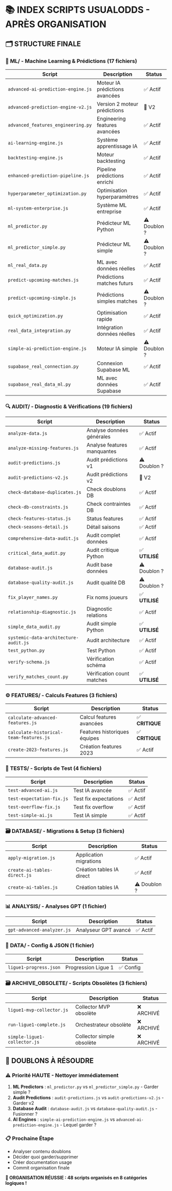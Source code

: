 # 📚 INDEX SCRIPTS USUALODDS - APRÈS ORGANISATION

## 🗂️ STRUCTURE FINALE

### 🧠 **ML/ - Machine Learning & Prédictions** (17 fichiers)
| Script | Description | Status |
|--------|-------------|---------|
| `advanced-ai-prediction-engine.js` | Moteur IA prédictions avancées | ✅ Actif |
| `advanced-prediction-engine-v2.js` | Version 2 moteur prédictions | 🔄 V2 |
| `advanced_features_engineering.py` | Engineering features avancées | ✅ Actif |
| `ai-learning-engine.js` | Système apprentissage IA | ✅ Actif |
| `backtesting-engine.js` | Moteur backtesting | ✅ Actif |
| `enhanced-prediction-pipeline.js` | Pipeline prédictions enrichi | ✅ Actif |
| `hyperparameter_optimization.py` | Optimisation hyperparamètres | ✅ Actif |
| `ml-system-enterprise.js` | Système ML entreprise | ✅ Actif |
| `ml_predictor.py` | Prédicteur ML Python | ⚠️ Doublon ? |
| `ml_predictor_simple.py` | Prédicteur ML simple | ⚠️ Doublon ? |
| `ml_real_data.py` | ML avec données réelles | ✅ Actif |
| `predict-upcoming-matches.js` | Prédictions matches futurs | ✅ Actif |
| `predict-upcoming-simple.js` | Prédictions simples matches | ⚠️ Doublon ? |
| `quick_optimization.py` | Optimisation rapide | ✅ Actif |
| `real_data_integration.py` | Intégration données réelles | ✅ Actif |
| `simple-ai-prediction-engine.js` | Moteur IA simple | ⚠️ Doublon ? |
| `supabase_real_connection.py` | Connexion Supabase ML | ✅ Actif |
| `supabase_real_data_ml.py` | ML avec données Supabase | ✅ Actif |

### 🔍 **AUDIT/ - Diagnostic & Vérifications** (19 fichiers)  
| Script | Description | Status |
|--------|-------------|---------|
| `analyze-data.js` | Analyse données générales | ✅ Actif |
| `analyze-missing-features.js` | Analyse features manquantes | ✅ Actif |
| `audit-predictions.js` | Audit prédictions v1 | ⚠️ Doublon ? |
| `audit-predictions-v2.js` | Audit prédictions v2 | 🔄 V2 |
| `check-database-duplicates.js` | Check doublons DB | ✅ Actif |
| `check-db-constraints.js` | Check contraintes DB | ✅ Actif |
| `check-features-status.js` | Status features | ✅ Actif |
| `check-seasons-detail.js` | Détail saisons | ✅ Actif |
| `comprehensive-data-audit.js` | Audit complet données | ✅ Actif |
| `critical_data_audit.py` | Audit critique Python | ✅ **UTILISÉ** |
| `database-audit.js` | Audit base données | ⚠️ Doublon ? |
| `database-quality-audit.js` | Audit qualité DB | ⚠️ Doublon ? |
| `fix_player_names.py` | Fix noms joueurs | ✅ **UTILISÉ** |
| `relationship-diagnostic.js` | Diagnostic relations | ✅ Actif |
| `simple_data_audit.py` | Audit simple Python | ✅ **UTILISÉ** |
| `systemic-data-architecture-audit.js` | Audit architecture | ✅ Actif |
| `test_python.py` | Test Python | ✅ Actif |
| `verify-schema.js` | Vérification schéma | ✅ Actif |
| `verify_matches_count.py` | Vérification count matches | ✅ **UTILISÉ** |

### ⚙️ **FEATURES/ - Calculs Features** (3 fichiers)
| Script | Description | Status |
|--------|-------------|---------|
| `calculate-advanced-features.js` | Calcul features avancées | ✅ **CRITIQUE** |
| `calculate-historical-team-features.js` | Features historiques équipes | ✅ **CRITIQUE** |
| `create-2023-features.js` | Création features 2023 | ✅ Actif |

### 🧪 **TESTS/ - Scripts de Test** (4 fichiers)
| Script | Description | Status |
|--------|-------------|---------|
| `test-advanced-ai.js` | Test IA avancée | ✅ Actif |
| `test-expectation-fix.js` | Test fix expectations | ✅ Actif |
| `test-overflow-fix.js` | Test fix overflow | ✅ Actif |
| `test-simple-ai.js` | Test IA simple | ✅ Actif |

### 🗃️ **DATABASE/ - Migrations & Setup** (3 fichiers)
| Script | Description | Status |
|--------|-------------|---------|
| `apply-migration.js` | Application migrations | ✅ Actif |
| `create-ai-tables-direct.js` | Création tables IA direct | ✅ Actif |
| `create-ai-tables.js` | Création tables IA | ⚠️ Doublon ? |

### 📊 **ANALYSIS/ - Analyses GPT** (1 fichier)
| Script | Description | Status |
|--------|-------------|---------|
| `gpt-advanced-analyzer.js` | Analyseur GPT avancé | ✅ Actif |

### 📄 **DATA/ - Config & JSON** (1 fichier)
| Script | Description | Status |
|--------|-------------|---------|
| `ligue1-progress.json` | Progression Ligue 1 | ✅ Config |

### 🗃️ **ARCHIVE_OBSOLETE/ - Scripts Obsolètes** (3 fichiers)
| Script | Description | Status |
|--------|-------------|---------|
| `ligue1-mvp-collector.js` | Collector MVP obsolète | ❌ ARCHIVÉ |
| `run-ligue1-complete.js` | Orchestrateur obsolète | ❌ ARCHIVÉ |
| `simple-ligue1-collector.js` | Collector simple obsolète | ❌ ARCHIVÉ |

## 🚨 DOUBLONS À RÉSOUDRE

### ⚠️ **Priorité HAUTE** - Nettoyer immédiatement
1. **ML Predictors** : `ml_predictor.py` vs `ml_predictor_simple.py` - Garder simple ?
2. **Audit Predictions** : `audit-predictions.js` vs `audit-predictions-v2.js` - Garder v2 
3. **Database Audit** : `database-audit.js` vs `database-quality-audit.js` - Fusionner ?
4. **AI Engines** : `simple-ai-prediction-engine.js` vs `advanced-ai-prediction-engine.js` - Lequel garder ?

### 📋 **Prochaine Étape**
- Analyser contenu doublons 
- Décider quoi garder/supprimer
- Créer documentation usage
- Commit organisation finale

**🎯 ORGANISATION RÉUSSIE : 48 scripts organisés en 8 catégories logiques !**